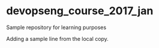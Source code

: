 # devopseng_course_2017_jan
Sample repository for learning purposes

Adding a sample line from the local copy.
